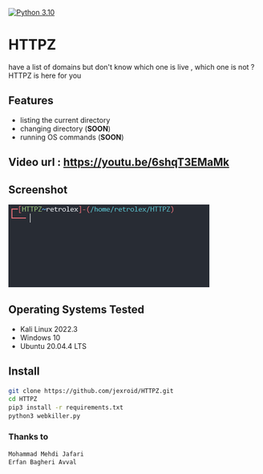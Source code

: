 [![Python 3.10](https://img.shields.io/badge/Python-3.10-yellow.svg)](http://www.python.org/download/) 

# HTTPZ
have a list of domains but don't know which one is live , which one is not ? HTTPZ is here for you

## Features
- listing the current directory
- changing directory (**SOON**)
- running OS commands (**SOON**)

## Video url : https://youtu.be/6shqT3EMaMk



## Screenshot
![httpz](httpz.PNG)

## Operating Systems Tested
- Kali Linux 2022.3
- Windows 10
- Ubuntu 20.04.4 LTS

## Install
```bash
git clone https://github.com/jexroid/HTTPZ.git
cd HTTPZ
pip3 install -r requirements.txt
python3 webkiller.py 
```

### Thanks to
    Mohammad Mehdi Jafari
    Erfan Bagheri Avval

